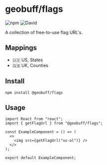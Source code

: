 # geobuff/flags
![npm](https://img.shields.io/npm/v/@geobuff/flags)
![David](https://img.shields.io/david/geobuff/flags)

A collection of free-to-use flag URL's.

## Mappings
- 🇺🇸 US, States
- 🇬🇧 UK, Counties

## Install
```
npm install @geobuff/flags
```

## Usage
```
import React from "react";
import { getFlagUrl } from "@geobuff/flags";

const ExampleComponent = () => (
  <>
    <img src={getFlagUrl("us-al")} />
  </>
);

export default ExampleComponent;
```
